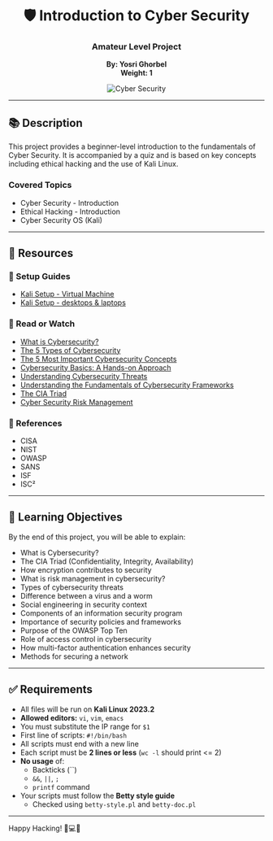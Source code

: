 <div align="center">

# 🛡️ Introduction to Cyber Security

### Amateur Level Project
**By: Yosri Ghorbel**  
**Weight: 1**

![Cyber Security](https://www.itsasap.com/hs-fs/hubfs/cybersecurity%20framework.gif?width=1556&name=cybersecurity%20framework.gif)

</div>

---

## 📚 Description

This project provides a beginner-level introduction to the fundamentals of Cyber Security. It is accompanied by a quiz and is based on key concepts including ethical hacking and the use of Kali Linux.

### Covered Topics
- Cyber Security - Introduction
- Ethical Hacking - Introduction
- Cyber Security OS (Kali)

---

## 📂 Resources

### 🔧 Setup Guides
- [Kali Setup - Virtual Machine](#)
- [Kali Setup - desktops & laptops](#)

### 📖 Read or Watch
- [What is Cybersecurity?](#)
- [The 5 Types of Cybersecurity](#)
- [The 5 Most Important Cybersecurity Concepts](#)
- [Cybersecurity Basics: A Hands-on Approach](#)
- [Understanding Cybersecurity Threats](#)
- [Understanding the Fundamentals of Cybersecurity Frameworks](#)
- [The CIA Triad](#)
- [Cyber Security Risk Management](#)

### 🔗 References
- CISA
- NIST
- OWASP
- SANS
- ISF
- ISC²

---

## 🎯 Learning Objectives

By the end of this project, you will be able to explain:

- What is Cybersecurity?
- The CIA Triad (Confidentiality, Integrity, Availability)
- How encryption contributes to security
- What is risk management in cybersecurity?
- Types of cybersecurity threats
- Difference between a virus and a worm
- Social engineering in security context
- Components of an information security program
- Importance of security policies and frameworks
- Purpose of the OWASP Top Ten
- Role of access control in cybersecurity
- How multi-factor authentication enhances security
- Methods for securing a network

---

## ✅ Requirements

- All files will be run on **Kali Linux 2023.2**
- **Allowed editors:** `vi`, `vim`, `emacs`
- You must substitute the IP range for `$1`
- First line of scripts: `#!/bin/bash`
- All scripts must end with a new line
- Each script must be **2 lines or less** (`wc -l` should print <= 2)
- **No usage** of:
  - Backticks (\`\`)
  - `&&`, `||`, `;`
  - `printf` command
- Your scripts must follow the **Betty style guide**
  - Checked using `betty-style.pl` and `betty-doc.pl`

---

Happy Hacking! 🧠💻🔐
